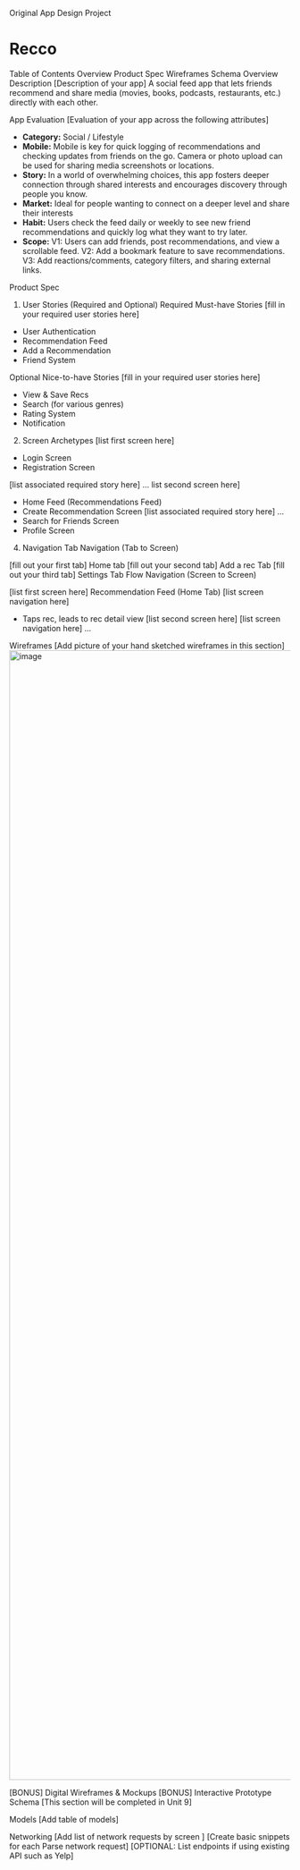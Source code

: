 Original App Design Project

# Recco

Table of Contents
Overview
Product Spec
Wireframes
Schema
Overview
Description
[Description of your app]
A social feed app that lets friends recommend and share media (movies, books, podcasts, restaurants, etc.) directly with each other.

App Evaluation
[Evaluation of your app across the following attributes]
- **Category:** Social / Lifestyle
- **Mobile:** Mobile is key for quick logging of recommendations and checking updates from friends on the go. Camera or photo upload can be used for sharing media screenshots or locations.
- **Story:** In a world of overwhelming choices, this app fosters deeper connection through shared interests and encourages discovery through people you know.
- **Market:** Ideal for people wanting to connect on a deeper level and share their interests
- **Habit:** Users check the feed daily or weekly to see new friend recommendations and quickly log what they want to try later.
- **Scope:**
V1: Users can add friends, post recommendations, and view a scrollable feed.
V2: Add a bookmark feature to save recommendations.
V3: Add reactions/comments, category filters, and sharing external links.

Product Spec
1. User Stories (Required and Optional)
Required Must-have Stories
[fill in your required user stories here]
- User Authentication
- Recommendation Feed
- Add a Recommendation
- Friend System

Optional Nice-to-have Stories
[fill in your required user stories here]
- View & Save Recs
- Search (for various genres)
- Rating System
- Notification

2. Screen Archetypes
[list first screen here]
- Login Screen
- Registration Screen
  
[list associated required story here]
... list second screen here]
- Home Feed (Recommendations Feed)
- Create Recommendation Screen
[list associated required story here]
...
- Search for Friends Screen
- Profile Screen
4. Navigation
Tab Navigation (Tab to Screen)

[fill out your first tab]
Home tab
[fill out your second tab]
Add a rec Tab
[fill out your third tab]
Settings Tab
Flow Navigation (Screen to Screen)

[list first screen here]
Recommendation Feed (Home Tab)
[list screen navigation here]
- Taps rec, leads to rec detail view
[list second screen here]
[list screen navigation here]
...


Wireframes
[Add picture of your hand sketched wireframes in this section] 
<img width="2732" height="2021" alt="image" src="https://github.com/user-attachments/assets/cd67180f-16e7-4ab7-989e-f7565938c135" />



[BONUS] Digital Wireframes & Mockups
[BONUS] Interactive Prototype
Schema
[This section will be completed in Unit 9]

Models
[Add table of models]

Networking
[Add list of network requests by screen ]
[Create basic snippets for each Parse network request]
[OPTIONAL: List endpoints if using existing API such as Yelp]
